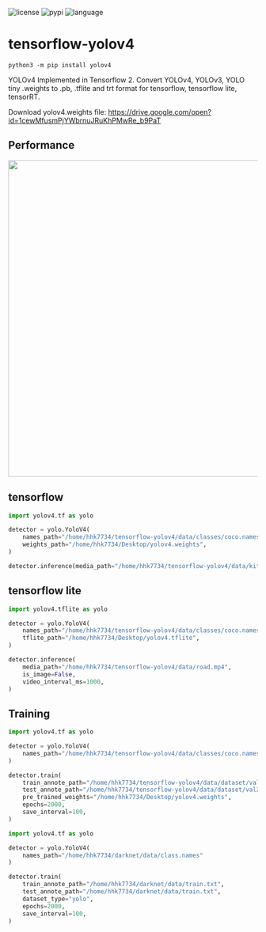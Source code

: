 ![license](https://img.shields.io/github/license/hhk7734/tensorflow-yolov4)
![pypi](https://img.shields.io/pypi/v/yolov4)
![language](https://img.shields.io/github/languages/top/hhk7734/tensorflow-yolov4)

# tensorflow-yolov4

```shell
python3 -m pip install yolov4
```

YOLOv4 Implemented in Tensorflow 2.
Convert YOLOv4, YOLOv3, YOLO tiny .weights to .pb, .tflite and trt format for tensorflow, tensorflow lite, tensorRT.

Download yolov4.weights file: https://drive.google.com/open?id=1cewMfusmPjYWbrnuJRuKhPMwRe_b9PaT

## Performance

<p align="center"><img src="data/performance.png" width="640"\></p>

## tensorflow

```python
import yolov4.tf as yolo

detector = yolo.YoloV4(
    names_path="/home/hhk7734/tensorflow-yolov4/data/classes/coco.names",
    weights_path="/home/hhk7734/Desktop/yolov4.weights",
)

detector.inference(media_path="/home/hhk7734/tensorflow-yolov4/data/kite.jpg",)
```

## tensorflow lite

```python
import yolov4.tflite as yolo

detector = yolo.YoloV4(
    names_path="/home/hhk7734/tensorflow-yolov4/data/classes/coco.names",
    tflite_path="/home/hhk7734/Desktop/yolov4.tflite",
)

detector.inference(
    media_path="/home/hhk7734/tensorflow-yolov4/data/road.mp4",
    is_image=False,
    video_interval_ms=1000,
)
```

## Training

```python
import yolov4.tf as yolo

detector = yolo.YoloV4(
    names_path="/home/hhk7734/tensorflow-yolov4/data/classes/coco.names"
)

detector.train(
    train_annote_path="/home/hhk7734/tensorflow-yolov4/data/dataset/val2017.txt",
    test_annote_path="/home/hhk7734/tensorflow-yolov4/data/dataset/val2017.txt",
    pre_trained_weights="/home/hhk7734/Desktop/yolov4.weights",
    epochs=2000,
    save_interval=100,
)
```

```python
import yolov4.tf as yolo

detector = yolo.YoloV4(
    names_path="/home/hhk7734/darknet/data/class.names"
)

detector.train(
    train_annote_path="/home/hhk7734/darknet/data/train.txt",
    test_annote_path="/home/hhk7734/darknet/data/train.txt",
    dataset_type="yolo",
    epochs=2000,
    save_interval=100,
)
```
